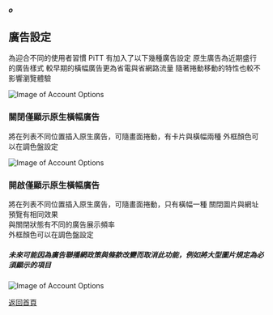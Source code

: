 ##### o
## 廣告設定

為迎合不同的使用者習慣
PiTT 有加入了以下幾種廣告設定
原生廣告為近期盛行的廣告樣式
較早期的橫幅廣告更為省電與省網路流量
隨著捲動移動的特性也較不影響瀏覽體驗  

![Image of Account Options](../v1/images/ad_settings.png) 


### 關閉僅顯示原生橫幅廣告

將在列表不同位置插入原生廣告，可隨畫面捲動，有卡片與橫幅兩種
外框顏色可以在調色盤設定  

![Image of Account Options](../v1/images/ad_native_card.png) 

### 開啟僅顯示原生橫幅廣告

將在列表不同位置插入原生廣告，可隨畫面捲動，只有橫幅一種
關閉圖片與網址預覽有相同效果  
與關閉狀態有不同的廣告展示頻率  
外框顏色可以在調色盤設定  

##### 未來可能因為廣告聯播網政策與條款改變而取消此功能，例如將大型圖片規定為必須顯示的項目  

![Image of Account Options](../v1/images/ad_native_banner.png) 

  
[返回首頁](https://kimieno.github.io/android.pitt) 